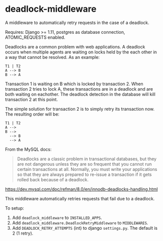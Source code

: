 # deadlock-middleware
A middleware to automatically retry requests in the case of a deadlock.

Requires: Django >= 1.11, postgres as database connection, ATOMIC_REQUESTS enabled.

Deadlocks are a common problem with web applications. A deadlock occurs when multiple agents are waiting on locks held by the each other in a way that cannot be resolved. As an example:

```
T1 | T2
A --> B
B --> A
```

Transaction 1 is waiting on B which is locked by transaction 2. When transaction 2 tries to lock A, these transactions are in a deadlock and are both waiting on eachother. The deadlock detection in the database will kill transaction 2 at this point.

The simple solution for transaction 2 is to simply retry its transaction now. The resulting order will be:

```
T1 | T2
A -->
B -->
  --> B
  --> A
```

From the MySQL docs:

> Deadlocks are a classic problem in transactional databases, but they are not dangerous unless they are so frequent that you cannot run certain transactions at all. Normally, you must write your applications so that they are always prepared to re-issue a transaction if it gets rolled back because of a deadlock.

https://dev.mysql.com/doc/refman/8.0/en/innodb-deadlocks-handling.html

This middleware automatically retries requests that fail due to a deadlock.

To setup:

1. Add `deadlock_middleware` to `INSTALLED_APPS`.
2. Add `deadlock_middleware.DeadlockRetryMiddleware` to `MIDDLEWARES`.
3. Add `DEADLOCK_RETRY_ATTEMPTS` (int) to django `settings.py`. The default is 2 (1 retry).
